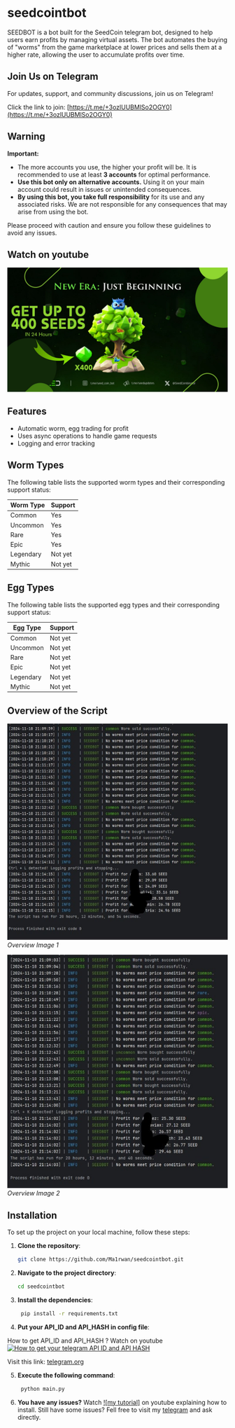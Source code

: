 # seedcointbot
SEEDBOT is a bot built for the SeedCoin telegram bot, designed to help users earn profits by managing virtual assets. The bot automates the buying of "worms" from the game marketplace at lower prices and sells them at a higher rate, allowing the user to accumulate profits over time.

## Join Us on Telegram

For updates, support, and community discussions, join us on Telegram! 

Click the link to join: [https://t.me/+3ozlUUBMlSo2OGY0](https://t.me/+3ozlUUBMlSo2OGY0)

## Warning

**Important:**
- The more accounts you use, the higher your profit will be. It is recommended to use at least **3 accounts** for optimal performance.
- **Use this bot only on alternative accounts.** Using it on your main account could result in issues or unintended consequences.
- **By using this bot, you take full responsibility** for its use and any associated risks. We are not responsible for any consequences that may arise from using the bot.

Please proceed with caution and ensure you follow these guidelines to avoid any issues.

## Watch on youtube
[![Watch the Video](thumbnail.jpg)]([https://www.youtube.com/watch?v=Czd7MgxpSR4])

## Features

- Automatic worm, egg trading for profit
- Uses async operations to handle game requests
- Logging and error tracking

## Worm Types

The following table lists the supported worm types and their corresponding support status:

| Worm Type  | Support   |
|------------|-----------|
| Common     | Yes       |
| Uncommon   | Yes       |
| Rare       | Yes       |
| Epic       | Yes       |
| Legendary  | Not yet   |
| Mythic     | Not yet   |

## Egg Types

The following table lists the supported egg types and their corresponding support status:

| Egg Type   | Support   |
|------------|-----------|
| Common     | Not yet   |
| Uncommon   | Not yet   |
| Rare       | Not yet   |
| Epic       | Not yet   |
| Legendary  | Not yet   |
| Mythic     | Not yet   |


## Overview of the Script

![Image 1](image1.jpg)
*Overview Image 1*

![Image 2](image2.jpg)
*Overview Image 2*


## Installation

To set up the project on your local machine, follow these steps:

1. **Clone the repository**:
   ```bash
   git clone https://github.com/Ma1rwan/seedcointbot.git
2. **Navigate to the project directory**:
   ```bash
   cd seedcointbot
3. **Install the dependencies**:
   ```bash
    pip install -r requirements.txt
4. **Put your API_ID and API_HASH in config file**:

How to get API_ID and API_HASH ?
Watch on youtube
[![How to get your telegram API ID and API HASH](https://img.youtube.com/vi/XM040Gr5h1Q/0.jpg)](https://www.youtube.com/watch?v=XM040Gr5h1Q)

Visit this link: [telegram.org](https://my.telegram.org/auth)

5. **Execute the following command**:
   ```bash
    python main.py

6. **You have any issues?**
      Watch  [![my tutorial]]([[https://www.youtube.com/watch?v=Czd7MgxpSR4](https://www.youtube.com/watch?v=Czd7MgxpSR4)]) on youtube explaining how to install.
      Still have some issues? Fell free to visit my [telegram](https://t.me/+3ozlUUBMlSo2OGY0) and ask directly.
